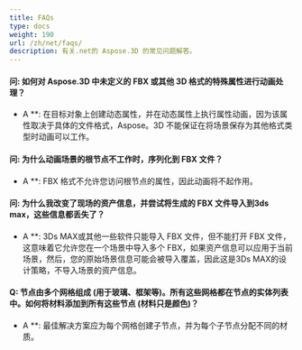```yaml
---
title: FAQs
type: docs
weight: 190
url: /zh/net/faqs/
description: 有关.net的 Aspose.3D 的常见问题解答。
---
```

####  **问: 如何对 Aspose.3D 中未定义的 FBX 或其他 3D 格式的特殊属性进行动画处理？**
* A **: 在目标对象上创建动态属性，并在动态属性上执行属性动画，因为该属性取决于具体的文件格式，Aspose。3D 不能保证在将场景保存为其他格式类型时动画可以工作。
####  **问: 为什么动画场景的根节点不工作时，序列化到 FBX 文件？**
* A **: FBX 格式不允许您访问根节点的属性，因此动画将不起作用。
####  **问: 为什么我改变了现场的资产信息，并尝试将生成的 FBX 文件导入到3ds max，这些信息都丢失了？**
* A **: 3Ds MAX或其他一些软件只能导入 FBX 文件，但不能打开 FBX 文件，这意味着它允许您在一个场景中导入多个 FBX，如果资产信息可以应用于当前场景，然后，您的原始场景信息可能会被导入覆盖，因此这是3Ds MAX的设计策略，不导入场景的资产信息。


####  **Q: 节点由多个网格组成 (用于玻璃、框架等)。所有这些网格都在节点的实体列表中。如何将材料添加到所有这些节点 (材料只是颜色)？**
* A **: 最佳解决方案应为每个网格创建子节点，并为每个子节点分配不同的材质。